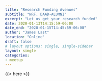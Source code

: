 ```yaml
---
title: "Research Funding Avenues"
subtitle: "NRF, DAAD-ALUMNI"
excerpt: "Let us get your research funded"
date: 2020-01-13T14:15:59-06:00
date_end: "2020-01-15T14:45:59-06:00"
author: "James Last"
location: "Online"
draft: false
# layout options: single, single-sidebar
layout: single
categories:
- meetup
---
```


{{< here >}}
